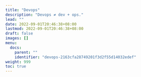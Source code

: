 ```yaml
---
title: "Devops"
description: "Devops ≠ dev + ops."
lead: ""
date: 2022-09-01T20:46:38+08:00
lastmod: 2022-09-01T20:46:38+08:00
draft: false
images: []
menu:
  docs:
    parent: ""
    identifier: "devops-2163cfa28749201f3d2f55d14032edef"
weight: 999
toc: true
---
```

